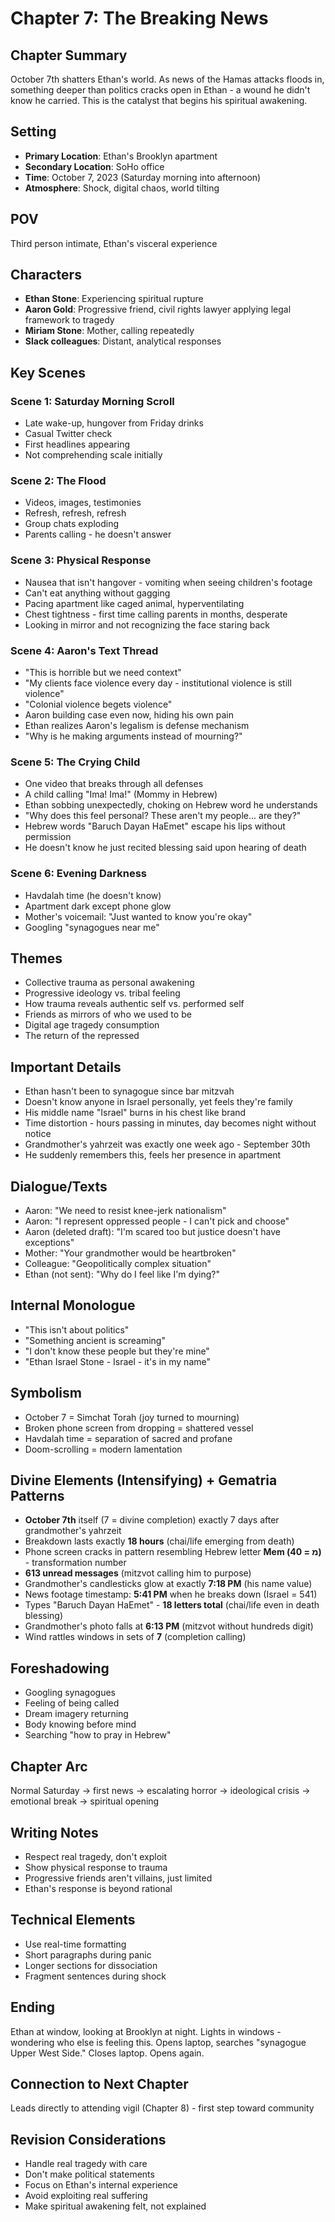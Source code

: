 # Chapter 7: The Breaking News

## Chapter Summary
October 7th shatters Ethan's world. As news of the Hamas attacks floods in, something deeper than politics cracks open in Ethan - a wound he didn't know he carried. This is the catalyst that begins his spiritual awakening.

## Setting
- **Primary Location**: Ethan's Brooklyn apartment
- **Secondary Location**: SoHo office
- **Time**: October 7, 2023 (Saturday morning into afternoon)
- **Atmosphere**: Shock, digital chaos, world tilting

## POV
Third person intimate, Ethan's visceral experience

## Characters
- **Ethan Stone**: Experiencing spiritual rupture
- **Aaron Gold**: Progressive friend, civil rights lawyer applying legal framework to tragedy
- **Miriam Stone**: Mother, calling repeatedly
- **Slack colleagues**: Distant, analytical responses

## Key Scenes

### Scene 1: Saturday Morning Scroll
- Late wake-up, hungover from Friday drinks
- Casual Twitter check
- First headlines appearing
- Not comprehending scale initially

### Scene 2: The Flood
- Videos, images, testimonies
- Refresh, refresh, refresh
- Group chats exploding
- Parents calling - he doesn't answer

### Scene 3: Physical Response
- Nausea that isn't hangover - vomiting when seeing children's footage
- Can't eat anything without gagging
- Pacing apartment like caged animal, hyperventilating
- Chest tightness - first time calling parents in months, desperate
- Looking in mirror and not recognizing the face staring back

### Scene 4: Aaron's Text Thread
- "This is horrible but we need context"
- "My clients face violence every day - institutional violence is still violence"
- "Colonial violence begets violence" 
- Aaron building case even now, hiding his own pain
- Ethan realizes Aaron's legalism is defense mechanism
- "Why is he making arguments instead of mourning?"

### Scene 5: The Crying Child
- One video that breaks through all defenses
- A child calling "Ima! Ima!" (Mommy in Hebrew)
- Ethan sobbing unexpectedly, choking on Hebrew word he understands
- "Why does this feel personal? These aren't my people... are they?"
- Hebrew words "Baruch Dayan HaEmet" escape his lips without permission
- He doesn't know he just recited blessing said upon hearing of death

### Scene 6: Evening Darkness
- Havdalah time (he doesn't know)
- Apartment dark except phone glow
- Mother's voicemail: "Just wanted to know you're okay"
- Googling "synagogues near me"

## Themes
- Collective trauma as personal awakening
- Progressive ideology vs. tribal feeling
- How trauma reveals authentic self vs. performed self
- Friends as mirrors of who we used to be
- Digital age tragedy consumption
- The return of the repressed

## Important Details
- Ethan hasn't been to synagogue since bar mitzvah
- Doesn't know anyone in Israel personally, yet feels they're family
- His middle name "Israel" burns in his chest like brand
- Time distortion - hours passing in minutes, day becomes night without notice
- Grandmother's yahrzeit was exactly one week ago - September 30th
- He suddenly remembers this, feels her presence in apartment

## Dialogue/Texts
- Aaron: "We need to resist knee-jerk nationalism"
- Aaron: "I represent oppressed people - I can't pick and choose"
- Aaron (deleted draft): "I'm scared too but justice doesn't have exceptions"
- Mother: "Your grandmother would be heartbroken"
- Colleague: "Geopolitically complex situation"
- Ethan (not sent): "Why do I feel like I'm dying?"

## Internal Monologue
- "This isn't about politics"
- "Something ancient is screaming"
- "I don't know these people but they're mine"
- "Ethan Israel Stone - Israel - it's in my name"

## Symbolism
- October 7 = Simchat Torah (joy turned to mourning)
- Broken phone screen from dropping = shattered vessel
- Havdalah time = separation of sacred and profane
- Doom-scrolling = modern lamentation

## Divine Elements (Intensifying) + Gematria Patterns
- **October 7th** itself (7 = divine completion) exactly 7 days after grandmother's yahrzeit
- Breakdown lasts exactly **18 hours** (chai/life emerging from death)
- Phone screen cracks in pattern resembling Hebrew letter **Mem (מ = 40)** - transformation number
- **613 unread messages** (mitzvot calling him to purpose)
- Grandmother's candlesticks glow at exactly **7:18 PM** (his name value)
- News footage timestamp: **5:41 PM** when he breaks down (Israel = 541)
- Types "Baruch Dayan HaEmet" - **18 letters total** (chai/life even in death blessing)
- Grandmother's photo falls at **6:13 PM** (mitzvot without hundreds digit)
- Wind rattles windows in sets of **7** (completion calling)

## Foreshadowing
- Googling synagogues
- Feeling of being called
- Dream imagery returning
- Body knowing before mind
- Searching "how to pray in Hebrew"

## Chapter Arc
Normal Saturday → first news → escalating horror → ideological crisis → emotional break → spiritual opening

## Writing Notes
- Respect real tragedy, don't exploit
- Show physical response to trauma
- Progressive friends aren't villains, just limited
- Ethan's response is beyond rational

## Technical Elements
- Use real-time formatting
- Short paragraphs during panic
- Longer sections for dissociation
- Fragment sentences during shock

## Ending
Ethan at window, looking at Brooklyn at night. Lights in windows - wondering who else is feeling this. Opens laptop, searches "synagogue Upper West Side." Closes laptop. Opens again.

## Connection to Next Chapter
Leads directly to attending vigil (Chapter 8) - first step toward community

## Revision Considerations
- Handle real tragedy with care
- Don't make political statements
- Focus on Ethan's internal experience
- Avoid exploiting real suffering
- Make spiritual awakening felt, not explained